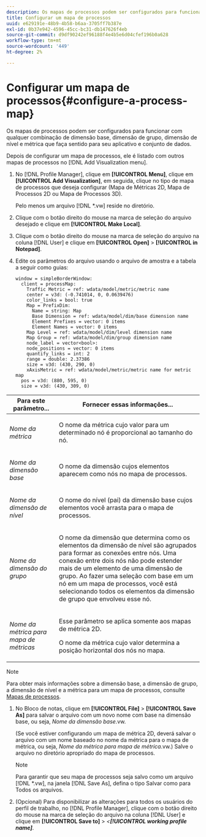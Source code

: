 ```yaml
---
description: Os mapas de processos podem ser configurados para funcionar com qualquer combinação de dimensão base, dimensão de grupo, dimensão de nível e métrica que faça sentido para seu aplicativo e conjunto de dados.
title: Configurar um mapa de processos
uuid: e629191e-48b9-4b58-b6aa-3705ff7b387e
exl-id: 0b37e942-4596-45cc-bc31-db147626f4eb
source-git-commit: d9df90242ef96188f4e4b5e6d04cfef196b0a628
workflow-type: tm+mt
source-wordcount: '449'
ht-degree: 2%

---
```


# Configurar um mapa de processos{#configure-a-process-map}

Os mapas de processos podem ser configurados para funcionar com qualquer combinação de dimensão base, dimensão de grupo, dimensão de nível e métrica que faça sentido para seu aplicativo e conjunto de dados.

Depois de configurar um mapa de processos, ele é listado com outros mapas de processos no [!DNL Add Visualization menu].

1. No [!DNL Profile Manager], clique em **[!UICONTROL Menu]**, clique em **[!UICONTROL Add Visualization]**, em seguida, clique no tipo de mapa de processos que deseja configurar (Mapa de Métricas 2D, Mapa de Processos 2D ou Mapa de Processos 3D).

   Pelo menos um arquivo [!DNL *.vw] reside no diretório.

1. Clique com o botão direito do mouse na marca de seleção do arquivo desejado e clique em **[!UICONTROL Make Local]**.
1. Clique com o botão direito do mouse na marca de seleção do arquivo na coluna [!DNL User] e clique em **[!UICONTROL Open]** > **[!UICONTROL in Notepad]**.
1. Edite os parâmetros do arquivo usando o arquivo de amostra e a tabela a seguir como guias:

   ```
   window = simpleBorderWindow: 
     client = processMap: 
       Traffic Metric = ref: wdata/model/metric/metric name
       center = v3d: (-0.741014, 0, 0.0639476)
       color_links = bool: true
       Map = PrefixDim: 
         Name = string: Map
         Base Dimension = ref: wdata/model/dim/base dimension name
         Element Prefixes = vector: 0 items
         Element Names = vector: 0 items
       Map Level = ref: wdata/model/dim/level dimension name
       Map Group = ref: wdata/model/dim/group dimension name
       node_label = vector<bool>: 
       node_positions = vector: 0 items
       quantify_links = int: 2
       range = double: 2.37386
       size = v3d: (430, 290, 0)
       xAxisMetric = ref: wdata/model/metric/metric name for metric map
     pos = v3d: (880, 595, 0)
     size = v3d: (430, 309, 0)
   ```

<table id="table_3F072DB1B68746C49DF9332718982EBE"> 
 <thead> 
  <tr> 
   <th colname="col1" class="entry"> Para este parâmetro... </th> 
   <th colname="col2" class="entry"> Fornecer essas informações... </th> 
  </tr> 
 </thead>
 <tbody> 
  <tr> 
   <td colname="col1"> <p><i>Nome da métrica</i> </p> </td> 
   <td colname="col2"> <p>O nome da métrica cujo valor para um determinado nó é proporcional ao tamanho do nó. </p> </td> 
  </tr> 
  <tr> 
   <td colname="col1"> <p><i>Nome da dimensão base</i> </p> </td> 
   <td colname="col2"> <p>O nome da dimensão cujos elementos aparecem como nós no mapa de processos. </p> </td> 
  </tr> 
  <tr> 
   <td colname="col1"> <p><i>Nome da dimensão de nível</i> </p> </td> 
   <td colname="col2"> <p>O nome do nível (pai) da dimensão base cujos elementos você arrasta para o mapa de processos. </p> </td> 
  </tr> 
  <tr> 
   <td colname="col1"> <p><i>Nome da dimensão do grupo</i> </p> </td> 
   <td colname="col2"> <p>O nome da dimensão que determina como os elementos da dimensão de nível são agrupados para formar as conexões entre nós. Uma conexão entre dois nós não pode estender mais de um elemento de uma dimensão de grupo. Ao fazer uma seleção com base em um nó em um mapa de processos, você está selecionando todos os elementos da dimensão de grupo que envolveu esse nó. </p> </td> 
  </tr> 
  <tr> 
   <td colname="col1"> <p><i>Nome da métrica para mapa de métricas</i> </p> </td> 
   <td colname="col2"> <p>Esse parâmetro se aplica somente aos mapas de métrica 2D. </p> <p>O nome da métrica cujo valor determina a posição horizontal dos nós no mapa. </p> </td> 
  </tr> 
 </tbody> 
</table>

>[!NOTE]
>
>Para obter mais informações sobre a dimensão base, a dimensão de grupo, a dimensão de nível e a métrica para um mapa de processos, consulte [Mapas de processos](../../../home/c-get-started/c-analysis-vis/c-proc-maps/c-proc-maps.md#concept-880aee224404429785b733a4e80d275e).

1. No Bloco de notas, clique em **[!UICONTROL File]** > **[!UICONTROL Save As]** para salvar o arquivo com um novo nome com base na dimensão base, ou seja, *Nome da dimensão base*.vw.

   (Se você estiver configurando um mapa de métrica 2D, deverá salvar o arquivo com um nome baseado no nome da métrica para o mapa de métrica, ou seja, *Nome da métrica para mapa de métrica*.vw.) Salve o arquivo no diretório apropriado do mapa de processos.

   >[!NOTE]
   >
   >Para garantir que seu mapa de processos seja salvo como um arquivo [!DNL *.vw], na janela [!DNL Save As], defina o tipo Salvar como para Todos os arquivos.

1. (Opcional) Para disponibilizar as alterações para todos os usuários do perfil de trabalho, no [!DNL Profile Manager], clique com o botão direito do mouse na marca de seleção do arquivo na coluna [!DNL User] e clique em **[!UICONTROL Save to]** > *&lt;**[!UICONTROL working profile name]***.
